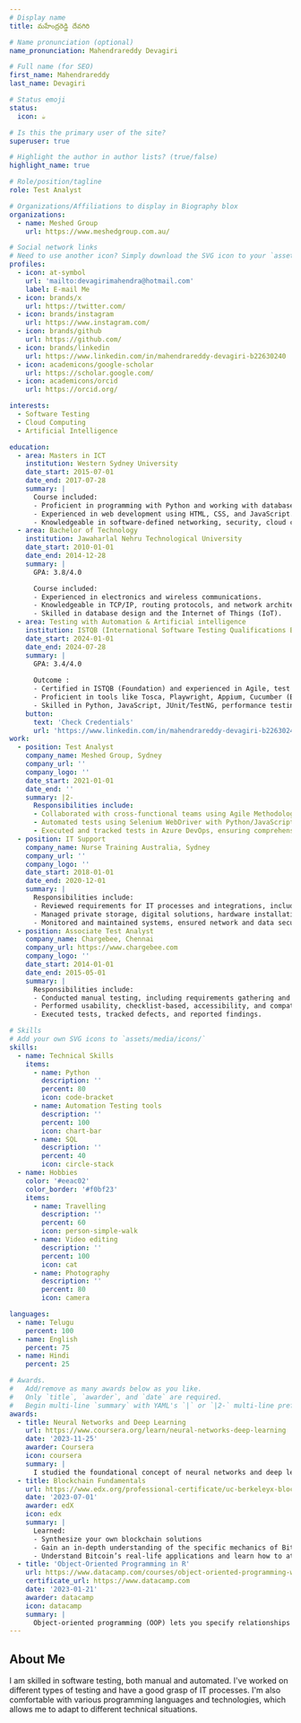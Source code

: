 ```yaml
---
# Display name
title: మహేంద్రరెడ్డి దేవగిరి

# Name pronunciation (optional)
name_pronunciation: Mahendrareddy Devagiri

# Full name (for SEO)
first_name: Mahendrareddy
last_name: Devagiri

# Status emoji
status:
  icon: ☕️

# Is this the primary user of the site?
superuser: true

# Highlight the author in author lists? (true/false)
highlight_name: true

# Role/position/tagline
role: Test Analyst

# Organizations/Affiliations to display in Biography blox
organizations:
  - name: Meshed Group
    url: https://www.meshedgroup.com.au/

# Social network links
# Need to use another icon? Simply download the SVG icon to your `assets/media/icons/` folder.
profiles:
  - icon: at-symbol
    url: 'mailto:devagirimahendra@hotmail.com'
    label: E-mail Me
  - icon: brands/x
    url: https://twitter.com/
  - icon: brands/instagram
    url: https://www.instagram.com/
  - icon: brands/github
    url: https://github.com/
  - icon: brands/linkedin
    url: https://www.linkedin.com/in/mahendrareddy-devagiri-b22630240
  - icon: academicons/google-scholar
    url: https://scholar.google.com/
  - icon: academicons/orcid
    url: https://orcid.org/

interests:
  - Software Testing
  - Cloud Computing
  - Artificial Intelligence

education:
  - area: Masters in ICT
    institution: Western Sydney University
    date_start: 2015-07-01
    date_end: 2017-07-28
    summary: |
      Course included:
      - Proficient in programming with Python and working with database systems like SQL.
      - Experienced in web development using HTML, CSS, and JavaScript.
      - Knowledgeable in software-defined networking, security, cloud computing, and project management.
  - area: Bachelor of Technology
    institution: Jawaharlal Nehru Technological University
    date_start: 2010-01-01
    date_end: 2014-12-28
    summary: |
      GPA: 3.8/4.0

      Course included:
      - Experienced in electronics and wireless communications.
      - Knowledgeable in TCP/IP, routing protocols, and network architecture.
      - Skilled in database design and the Internet of Things (IoT).
  - area: Testing with Automation & Artificial intelligence 
    institution: ISTQB (International Software Testing Qualifications Board)
    date_start: 2024-01-01
    date_end: 2024-07-28
    summary: |
      GPA: 3.4/4.0
      
      Outcome :
      - Certified in ISTQB (Foundation) and experienced in Agile, test automation, and cloud infrastructure (AWS, Azure, Oracle).
      - Proficient in tools like Tosca, Playwright, Appium, Cucumber (BDD), Bugzilla, Git, SQL, Postman (API testing), and collaboration tools like JIRA, Confluence, Azure DevOps, and Slack, with experience across Windows, Linux, and MacOS.
      - Skilled in Python, JavaScript, JUnit/TestNG, performance testing, penetration testing, mobile testing, unit testing, Java, NoSQL databases, cloud testing, virtualization, containerization, cloud-based LLM fine-tuning, AI chatbot creation, and big data, with strong academic scores in GRE (305/340) and PTE (82/90).
    button:
      text: 'Check Credentials'
      url: 'https://www.linkedin.com/in/mahendrareddy-devagiri-b22630240'
work:
  - position: Test Analyst
    company_name: Meshed Group, Sydney
    company_url: ''
    company_logo: ''
    date_start: 2021-01-01
    date_end: ''
    summary: |2-
      Responsibilities include:
      - Collaborated with cross-functional teams using Agile Methodology to review requirements, lead testing efforts, and ensure alignment with project goals across various test phases.
      - Automated tests using Selenium WebDriver with Python/JavaScript and Jenkins, developing and maintaining test automation frameworks.
      - Executed and tracked tests in Azure DevOps, ensuring comprehensive test coverage and high-quality standards throughout the software development lifecycle.
  - position: IT Support
    company_name: Nurse Training Australia, Sydney
    company_url: ''
    company_logo: ''
    date_start: 2018-01-01
    date_end: 2020-12-01
    summary: |
      Responsibilities include:
      - Reviewed requirements for IT processes and integrations, including Student Management systems like VETtrak, RTO-Manager, Online Systems, Canvas, and E-zone.
      - Managed private storage, digital solutions, hardware installation, software configuration, networks, printers, scanners, and provided technical support for various systems.
      - Monitored and maintained systems, ensured network and data security, managed network access, backup systems, timely response to technical issues, account setup, and created IT documentation and tutorials.
  - position: Associate Test Analyst
    company_name: Chargebee, Chennai
    company_url: https://www.chargebee.com
    company_logo: ''
    date_start: 2014-01-01
    date_end: 2015-05-01
    summary: |
      Responsibilities include:
      - Conducted manual testing, including requirements gathering and test case creation.
      - Performed usability, checklist-based, accessibility, and compatibility testing.
      - Executed tests, tracked defects, and reported findings.

# Skills
# Add your own SVG icons to `assets/media/icons/`
skills:
  - name: Technical Skills
    items:
      - name: Python
        description: ''
        percent: 80
        icon: code-bracket
      - name: Automation Testing tools
        description: ''
        percent: 100
        icon: chart-bar
      - name: SQL
        description: ''
        percent: 40
        icon: circle-stack
  - name: Hobbies
    color: '#eeac02'
    color_border: '#f0bf23'
    items:
      - name: Travelling
        description: ''
        percent: 60
        icon: person-simple-walk
      - name: Video editing
        description: ''
        percent: 100
        icon: cat
      - name: Photography
        description: ''
        percent: 80
        icon: camera

languages:
  - name: Telugu
    percent: 100
  - name: English
    percent: 75
  - name: Hindi
    percent: 25

# Awards.
#   Add/remove as many awards below as you like.
#   Only `title`, `awarder`, and `date` are required.
#   Begin multi-line `summary` with YAML's `|` or `|2-` multi-line prefix and indent 2 spaces below.
awards:
  - title: Neural Networks and Deep Learning
    url: https://www.coursera.org/learn/neural-networks-deep-learning
    date: '2023-11-25'
    awarder: Coursera
    icon: coursera
    summary: |
      I studied the foundational concept of neural networks and deep learning. By the end, I was familiar with the significant technological trends driving the rise of deep learning; build, train, and apply fully connected deep neural networks; implement efficient (vectorized) neural networks; identify key parameters in a neural network’s architecture; and apply deep learning to your own applications.
  - title: Blockchain Fundamentals
    url: https://www.edx.org/professional-certificate/uc-berkeleyx-blockchain-fundamentals
    date: '2023-07-01'
    awarder: edX
    icon: edx
    summary: |
      Learned:
      - Synthesize your own blockchain solutions
      - Gain an in-depth understanding of the specific mechanics of Bitcoin
      - Understand Bitcoin’s real-life applications and learn how to attack and destroy Bitcoin, Ethereum, smart contracts and Dapps, and alternatives to Bitcoin’s Proof-of-Work consensus algorithm
  - title: 'Object-Oriented Programming in R'
    url: https://www.datacamp.com/courses/object-oriented-programming-with-s3-and-r6-in-r
    certificate_url: https://www.datacamp.com
    date: '2023-01-21'
    awarder: datacamp
    icon: datacamp
    summary: |
      Object-oriented programming (OOP) lets you specify relationships between functions and the objects that they can act on, helping you manage complexity in your code. This is an intermediate level course, providing an introduction to OOP, using the S3 and R6 systems. S3 is a great day-to-day R programming tool that simplifies some of the functions that you write. R6 is especially useful for industry-specific analyses, working with web APIs, and building GUIs.
---
```


## About Me

I am skilled in software testing, both manual and automated. I've worked on different types of testing and have a good grasp of IT processes. I'm also comfortable with various programming languages and technologies, which allows me to adapt to different technical situations.
